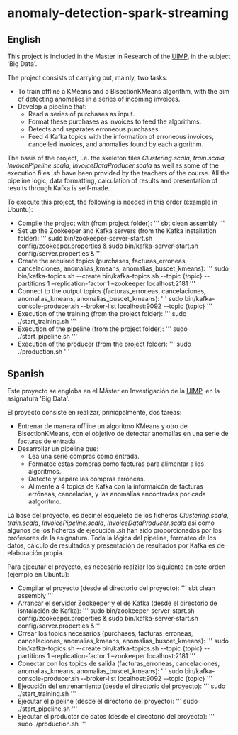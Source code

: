 # anomaly-detection-spark-streaming

## English
This project is included in the Master in Research of the [UIMP](http://www.uimp.es/), in the subject 'Big Data'.

The project consists of carrying out, mainly, two tasks:
- To train offline a KMeans and a BisectionKMeans algorithm, with the aim of detecting anomalies in a series of incoming invoices.
- Develop a pipeline that:
  + Read a series of purchases as input.
  + Format these purchases as invoices to feed the algorithms.
  + Detects and separates erroneous purchases.
  + Feed 4 Kafka topics with the information of erroneous invoices, cancelled invoices, and anomalies found by each algorithm.
  
The basis of the project, i.e. the skeleton files *Clustering.scala*, *train.scala*, *InvoicePipeline.scala*, *InvoiceDataProducer.scala* as well as some of the execution files *.sh* have been provided by the teachers of the course. All the pipeline logic, data formatting, calculation of results and presentation of results through Kafka is self-made.

To execute this project, the following is needed in this order (example in Ubuntu):
- Compile the project with  (from project folder):
''' 
sbt clean assembly
'''
- Set up the Zookeeper and Kafka servers (from the Kafka installation folder):
''' 
sudo bin/zookeeper-server-start.sh config/zookeeper.properties &
sudo bin/kafka-server-start.sh config/server.properties &
'''
- Create the required topics (purchases, facturas_erroneas, cancelaciones, anomalias_kmeans, anomalias_buscet_kmeans):
'''
sudo bin/kafka-topics.sh --create bin/kafka-topics.sh --topic {topic} --partitions 1 –replication-factor 1 –zookeeper localhost:2181
'''
- Connect to the output topics (facturas_erroneas, cancelaciones, anomalias_kmeans, anomalias_buscet_kmeans):
'''
sudo bin/kafka-console-producer.sh --broker-list localhost:9092 --topic {topic}
'''
- Execution of the training (from the project folder):
'''
sudo ./start_training.sh
'''
- Execution of the pipeline (from the project folder):
'''
sudo ./start_pipeline.sh
'''
- Execution of the producer (from the project folder):
'''
sudo ./production.sh
'''


## Spanish
Este proyecto se engloba en el Máster en Investigación de la [UIMP](http://www.uimp.es/), en la asignatura 'Big Data'.

El proyecto consiste en realizar, prinicpalmente, dos tareas:
- Entrenar de manera offline un algoritmo KMeans y otro de BisectionKMeans, con el objetivo de detectar anomalías en una serie de facturas de entrada.
- Desarrollar un pipeline que:
  + Lea una serie compras como entrada.
  + Formatee estas compras como facturas para alimentar a los algoritmos.
  + Detecte y separe las compras erróneas.
  + Alimente a 4 topics de Kafka con la informaicón de facturas erróneas, canceladas, y las anomalías encontradas por cada aalgoritmo.
  
La base del proyecto, es decir,el esqueleto de los ficheros *Clustering.scala*, *train.scala*, *InvoicePipeline.scala*, *InvoiceDataProducer.scala* así como algunos de los ficheros de ejecución *.sh* han sido proporcionados por los profesores de la asignatura. Toda la lógica del pipeline, formateo de los datos, cálculo de resultados y presentación de resultados por Kafka es de elaboración propia.

Para ejecutar el proyecto, es necesario realziar los siguiente en este orden (ejemplo en Ubuntu):
- Compilar el proyecto (desde el directorio del proyecto): 
'''
sbt clean assembly
'''
- Arrancar el servidor Zookeeper y el de Kafka (desde el directorio de isntalación de Kafka): 
'''
sudo bin/zookeeper-server-start.sh config/zookeeper.properties &
sudo bin/kafka-server-start.sh config/server.properties &
'''
- Crrear los topics necesarios (purchases, facturas_erroneas, cancelaciones, anomalias_kmeans, anomalias_buscet_kmeans):
'''
sudo bin/kafka-topics.sh --create bin/kafka-topics.sh --topic {topic} --partitions 1 –replication-factor 1 –zookeeper localhost:2181
'''
- Conectar con los topics de salida (facturas_erroneas, cancelaciones, anomalias_kmeans, anomalias_buscet_kmeans):
'''
sudo bin/kafka-console-producer.sh --broker-list localhost:9092 --topic {topic}
'''
- Ejecución del entrenamiento (desde el directorio del proyecto):
'''
sudo ./start_training.sh
'''
- Ejecutar el pipeline (desde el directorio del proyecto):
'''
sudo ./start_pipeline.sh
'''
- Ejecutar el productor de datos (desde el directorio del proyecto):
'''
sudo ./production.sh
'''
